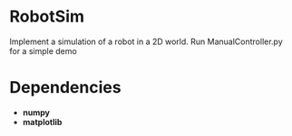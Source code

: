 RobotSim
========
Implement a simulation of a robot in a 2D world. Run ManualController.py for a simple demo

Dependencies
============
- **numpy**
- **matplotlib**